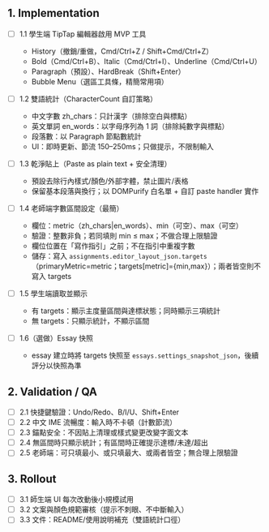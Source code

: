 ## 1. Implementation

- [ ] 1.1 學生端 TipTap 編輯器啟用 MVP 工具
  - History（撤銷/重做，Cmd/Ctrl+Z / Shift+Cmd/Ctrl+Z）
  - Bold（Cmd/Ctrl+B）、Italic（Cmd/Ctrl+I）、Underline（Cmd/Ctrl+U）
  - Paragraph（預設）、HardBreak（Shift+Enter）
  - Bubble Menu（選區工具條，精簡常用項）

- [ ] 1.2 雙語統計（CharacterCount 自訂策略）
  - 中文字數 zh_chars：只計漢字（排除空白與標點）
  - 英文單詞 en_words：以字母序列為 1 詞（排除純數字與標點）
  - 段落數：以 Paragraph 節點數統計
  - UI：即時更新、節流 150–250ms；只做提示，不限制輸入

- [ ] 1.3 乾淨貼上（Paste as plain text + 安全清理）
  - 預設去除行內樣式/顏色/外部字體，禁止圖片/表格
  - 保留基本段落與換行；以 DOMPurify 白名單 + 自訂 paste handler 實作

- [ ] 1.4 老師端字數區間設定（最簡）
  - 欄位：metric（zh_chars|en_words）、min（可空）、max（可空）
  - 驗證：整數非負；若同填則 min ≤ max；不做合理上限驗證
  - 欄位位置在「寫作指引」之前；不在指引中重複字數
  - 儲存：寫入 `assignments.editor_layout_json.targets`（primaryMetric=metric；targets[metric]={min,max}）；兩者皆空則不寫入 targets
  
- [ ] 1.5 學生端讀取並顯示
  - 有 targets：顯示主度量區間與達標狀態；同時顯示三項統計
  - 無 targets：只顯示統計，不顯示區間

- [ ] 1.6（選做）Essay 快照
  - essay 建立時將 targets 快照至 `essays.settings_snapshot_json`，後續評分以快照為準

## 2. Validation / QA
- [ ] 2.1 快捷鍵驗證：Undo/Redo、B/I/U、Shift+Enter
- [ ] 2.2 中文 IME 流暢度：輸入時不卡頓（計數節流）
- [ ] 2.3 錨點安全：不因貼上清理或樣式變更改變字面文本
- [ ] 2.4 無區間時只顯示統計；有區間時正確提示達標/未達/超出
- [ ] 2.5 老師端：可只填最小、或只填最大、或兩者皆空；無合理上限驗證

## 3. Rollout
- [ ] 3.1 師生端 UI 每次改動後小規模試用
- [ ] 3.2 文案與顏色規範審核（提示不刺眼、不中斷輸入）
- [ ] 3.3 文件：README/使用說明補充（雙語統計口徑）
